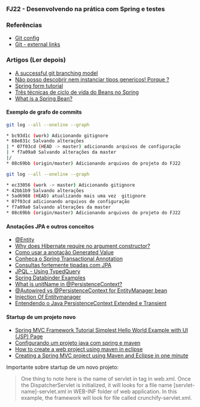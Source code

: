 ### FJ22 - Desenvolvendo na prática com Spring e testes

### Referências

- [Git config](https://git-scm.com/docs/git-config)
- [Git - external links](https://git-scm.com/doc/ext)


### Artigos (Ler depois)

- [A successful git branching model](https://nvie.com/posts/a-successful-git-branching-model/)
- [Não posso descobrir nem instanciar tipos genericos! Porque ?](https://blog.caelum.com.br/nao-posso-descobrir-nem-instanciar-tipos-genericos-porque/)
- [Spring form tutorial](https://www.baeldung.com/spring-mvc-form-tutorial)
- [Três técnicas de ciclo de vida do Beans no Spring](https://imasters.com.br/back-end/tres-tecnicas-de-ciclo-de-vida-dos-beans-no-spring)
- [What is a Spring Bean?](https://www.baeldung.com/spring-bean)

#### Exemplo de grafo de commits

```sh
git log --all --oneline --graph

* bc93d1c (work) Adicionando gitignore
* 68e831c Salvando alterações
| * 07f03cd (HEAD -> master) adicionando arquivos de configuração
| * f7a09a0 Salvando alterações da master
|/  
* 08c69bb (origin/master) Adicionando arquivos do projeto do FJ22

git log --all --oneline --graph

* ec33056 (work -> master) Adicionando gitignore
* 42bb1b9 Salvando alterações
* 5ad6988 (HEAD) atualizando mais uma vez  gitignore
* 07f03cd adicionando arquivos de configuração
* f7a09a0 Salvando alterações da master
* 08c69bb (origin/master) Adicionando arquivos do projeto do FJ22

```

#### Anotações JPA e outros conceitos
- [@Entity](https://www.oracle.com/technetwork/middleware/ias/entity-annotations-090770.html)
- [Why does Hibernate require no argument constructor?](https://stackoverflow.com/questions/2935826/why-does-hibernate-require-no-argument-constructor/29433238#29433238)
- [Como usar a anotação Generated Value](https://www.devmedia.com.br/jpa-como-usar-a-anotacao-generatedvalue/38592)
- [Conheça o Spring Transactional Annotation](https://www.devmedia.com.br/conheca-o-spring-transactional-annotations/32472)
- [Consultas fortemente tipadas com JPA](https://blog.caelum.com.br/consultas-fortemente-tipadas-com-jpa/)
- [JPQL - Using TypedQuery](https://www.logicbig.com/tutorials/java-ee-tutorial/jpa/jpql-typed-query.html)
- [Spring Databinder Examples](https://www.logicbig.com/how-to/code-snippets/jcode-spring-framework-databinder.html)
- [What is unitName in @PersistenceContext?](https://coderanch.com/t/481448/certification/unitName-PersistenceContext)
- [@Autowired vs @PersistenceContext for EntityManager bean](https://stackoverflow.com/questions/31335211/autowired-vs-persistencecontext-for-entitymanager-bean)
- [Injection Of Entitymanager](https://tomee.apache.org/examples-trunk/injection-of-entitymanager/README.html)
- [Entendendo o Java PersistenceContext Extended e Transient](https://www.devmedia.com.br/entendendo-o-java-persistencecontext-extended-e-transient/30493)


#### Startup de um projeto novo

- [Spring MVC Framework Tutorial Simplest Hello World Example with UI (JSP) Page](https://crunchify.com/simplest-spring-mvc-hello-world-example-tutorial-spring-model-view-controller-tips/)
- [Configurando um projeto java com spring e maven](http://www.ciceroednilson.com.br/configurando-um-projeto-java-com-spring-mvc-e-maven/)
- [How to create a web project using maven in eclipse](https://dzone.com/articles/how-to-create-a-web-project-using-maven-in-eclipse-1)
- [Creating a Spring MVC project using Maven and Eclipse in one minute](https://www.codejava.net/frameworks/spring/creating-a-spring-mvc-project-using-maven-and-eclipse-in-one-minute)

Importante sobre startup de um novo projeto: 

> One thing to note here is the name of servlet in <servlet-name> tag in web.xml. Once the DispatcherServlet is initialized, it will looks for a file name [servlet-name]-servlet.xml  in WEB-INF folder of web application. In this example, the framework will look for file called crunchify-servlet.xml.